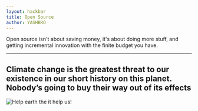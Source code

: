 ```yaml
---
layout: hackbar
title: Open Source
author: YASHBRO
---
```


Open source isn't about saving money, it's about doing more stuff, and getting incremental innovation with the finite budget you have.

---

## Climate change is the greatest threat to our existence in our short history on this planet. Nobody’s going to buy their way out of its effects

![Help earth the it help us!]({{site.baseurl}}/assets/images/YASHBRO.jpg)